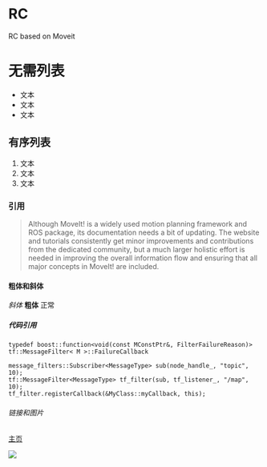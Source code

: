 # RC
RC based on Moveit
# 无需列表
- 文本
- 文本
- 文本
## 有序列表
1. 文本
2. 文本
3. 文本
### 引用
> Although MoveIt! is a widely used motion planning framework and ROS package, its documentation needs a bit of updating. The website and tutorials consistently get minor improvements and contributions from the dedicated community, but a much larger holistic effort is needed in improving the overall information flow and ensuring that all major concepts in MoveIt! are included.
#### 粗体和斜体
*斜体* **粗体** 正常
##### 代码引用
`typedef boost::function<void(const MConstPtr&, FilterFailureReason)> tf::MessageFilter< M >::FailureCallback`
```
message_filters::Subscriber<MessageType> sub(node_handle_, "topic", 10);
tf::MessageFilter<MessageType> tf_filter(sub, tf_listener_, "/map", 10);
tf_filter.registerCallback(&MyClass::myCallback, this);
```
###### 链接和图片

[主页](https://github.com/dlutguobin)

![](http://moveit.ros.org/assets/images/Franka_Emika_Panda.jpg)
